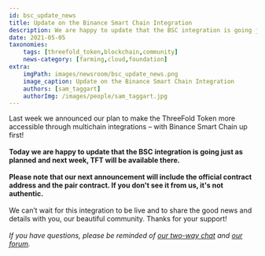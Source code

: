 ```yaml
---
id: bsc_update_news
title: Update on the Binance Smart Chain Integration
description: We are happy to update that the BSC integration is going just as planned and next week, TFT will be available there.
date: 2021-05-05
taxonomies:
    tags: [threefold_token,blockchain,community]
    news-category: [farming,cloud,foundation]
extra:
    imgPath: images/newsroom/bsc_update_news.png
    image_caption: Update on the Binance Smart Chain Integration
    authors: [sam_taggart]
    authorImg: /images/people/sam_taggart.jpg
---
```


Last week we announced our plan to make the ThreeFold Token more accessible through multichain integrations – with Binance Smart Chain up first!
<br />
<br />
**Today we are happy to update that the BSC integration is going just as planned and next week, TFT will be available there.**
<br />
<br />
**Please note that our next announcement will include the official contract address and the pair contract. If you don't see it from us, it's not authentic.**
<br />
<br />
We can’t wait for this integration to be live and to share the good news and details with you, our beautiful community. Thanks for your support!
<br />
<br />
*If you have questions, please be reminded of [our two-way chat](https://t.me/threefold) and [our forum](https://forum.threefold.io/).*
